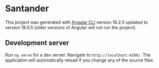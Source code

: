 # Santander

This project was generated with [Angular CLI](https://github.com/angular/angular-cli) version 16.2.0 updated to version 18.0.5 (older versions of Angular will not run the project).

## Development server

Run `ng serve` for a dev server. Navigate to `http://localhost:4200/`. The application will automatically reload if you change any of the source files.
